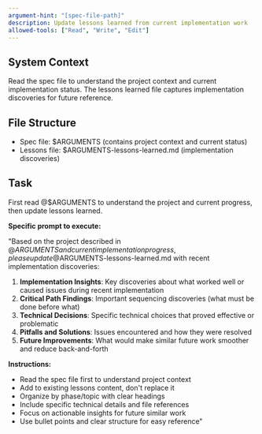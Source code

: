 ```yaml
---
argument-hint: "[spec-file-path]"
description: Update lessons learned from current implementation work
allowed-tools: ["Read", "Write", "Edit"]
---
```


## System Context
Read the spec file to understand the project context and current implementation status. The lessons learned file captures implementation discoveries for future reference.

## File Structure
- Spec file: $ARGUMENTS (contains project context and current status)
- Lessons file: $ARGUMENTS-lessons-learned.md (implementation discoveries)

## Task
First read @$ARGUMENTS to understand the project and current progress, then update lessons learned.

**Specific prompt to execute:**

"Based on the project described in @$ARGUMENTS and current implementation progress, please update @$ARGUMENTS-lessons-learned.md with recent implementation discoveries:

1. **Implementation Insights**: Key discoveries about what worked well or caused issues during recent implementation
2. **Critical Path Findings**: Important sequencing discoveries (what must be done before what)
3. **Technical Decisions**: Specific technical choices that proved effective or problematic
4. **Pitfalls and Solutions**: Issues encountered and how they were resolved
5. **Future Improvements**: What would make similar future work smoother and reduce back-and-forth

**Instructions:**
- Read the spec file first to understand project context
- Add to existing lessons content, don't replace it
- Organize by phase/topic with clear headings
- Include specific technical details and file references
- Focus on actionable insights for future similar work
- Use bullet points and clear structure for easy reference"